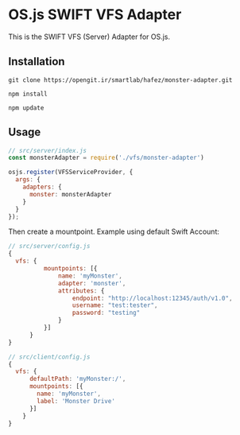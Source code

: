 # OS.js SWIFT VFS Adapter

This is the SWIFT VFS (Server) Adapter for OS.js.

## Installation

```
git clone https://opengit.ir/smartlab/hafez/monster-adapter.git

npm install

npm update
```

## Usage

```javascript
// src/server/index.js
const monsterAdapter = require('./vfs/monster-adapter')

osjs.register(VFSServiceProvider, {
  args: {
    adapters: {
      monster: monsterAdapter
    }
  }
});
```

Then create a mountpoint. Example using default Swift Account:

```javascript
// src/server/config.js
{
  vfs: {
          mountpoints: [{
              name: 'myMonster',
              adapter: 'monster',
              attributes: {
                  endpoint: "http://localhost:12345/auth/v1.0",
                  username: "test:tester",
                  password: "testing"
              }
          }]
      }
}

// src/client/config.js
{
  vfs: {
      defaultPath: 'myMonster:/',
      mountpoints: [{
        name: 'myMonster',
        label: 'Monster Drive'
      }]
    }
}
```